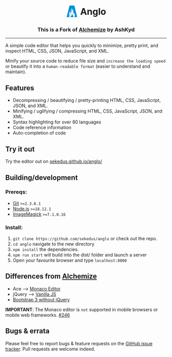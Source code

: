 <h1 align="center">
<sub><img src="https://github.com/sekedus/Anglo/blob/main/resources/icon.svg" height="38" width="38"></sub>
Anglo
</h1>

<h3 align="center">This is a Fork of <a href="https://github.com/ashkyd/alchemize"><b>Alchemize</b></a> by AshKyd</h3>

***

A simple code editor that helps you quickly to minimize, pretty print, and inspect HTML, CSS, JSON, JavaScript, and XML.

Minify your source code to reduce file size and `increase the loading speed` or beautify it into a `human-readable format` (easier to understand and maintain).

## Features

* Decompressing / beautifying / pretty-printing HTML, CSS, JavaScript, JSON, and XML. 
* Minifying / uglifying / compressing HTML, CSS, JavaScript, JSON, and XML.
* Syntax highlighting for over 80 languages
* Code reference information
* Auto-completion of code

## Try it out

Try the editor out on  [sekedus.github.io/anglo/](https://sekedus.github.io/anglo/)

## Building/development

### Prereqs:

* [Git](https://git-scm.com/download) `>=2.3.6.1`
* [Node.js](https://nodejs.org/en/download/) `>=18.12.1`
* [ImageMagick](https://imagemagick.org/script/download.php) `>=7.1.0.16`

### Install:

1. `git clone https://github.com/sekedus/anglo` or check out the repo.
2. `cd anglo` navigate to the new directory
3. `npm install` the dependencies.
4. `npm run start` will build into the dist/ folder and launch a server
5. Open your favourite browser and type `localhost:8000`

## Differences from [Alchemize](https://github.com/ashkyd/alchemize)

* Ace --> [Monaco Editor](https://github.com/microsoft/monaco-editor)
* jQuery --> [Vanilla JS](https://stackoverflow.com/questions/20435653/what-is-vanillajs)
* [Bootstrap 3 without jQuery](https://github.com/thednp/bootstrap.native/tree/legacy)

**IMPORTANT**: The Monaco editor is `not` supported in mobile browsers or mobile web frameworks. [#246](https://github.com/microsoft/monaco-editor/issues/246)


## Bugs & errata

Please feel free to report bugs & feature requests on the [GitHub issue tracker](https://github.com/sekedus/anglo/issues). Pull requests are welcome indeed.